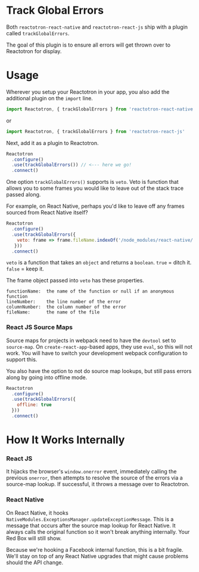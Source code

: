 <!-- UPDATE  -->
# Track Global Errors

Both `reactotron-react-native` and `reactotron-react-js` ship with a plugin called `trackGlobalErrors`.

The goal of this plugin is to ensure all errors will get thrown over to Reactotron for display.

<!-- TODO: Fix -->
<!-- ![Installing The App](./images/track-global-errors/stack-trace.jpg) -->


# Usage

Wherever you setup your Reactotron in your app, you also add the additional plugin on the `import` line.

```js
import Reactotron, { trackGlobalErrors } from 'reactotron-react-native'
```

or

```js
import Reactotron, { trackGlobalErrors } from 'reactotron-react-js'
```

Next, add it as a plugin to Reactotron.

```js
Reactotron
  .configure()
  .use(trackGlobalErrors()) // <--- here we go!
  .connect()
```

One option `trackGlobalErrors()` supports is `veto`.  Veto is function that allows you to some frames you would like to leave out of the stack trace passed along.

For example, on React Native, perhaps you'd like to leave off any frames sourced from React Native itself?

```js
Reactotron
  .configure()
  .use(trackGlobalErrors({
    veto: frame => frame.fileName.indexOf('/node_modules/react-native/') >= 0
   }))
  .connect()
```

`veto` is a function that takes an `object` and returns a `boolean`.  `true` = ditch it.  `false` = keep it.

The frame object passed into `veto` has these properties.

```
functionName:  the name of the function or null if an anonymous function
lineNumber:    the line number of the error
columnNumber:  the column number of the error
fileName:      the name of the file
```

### React JS Source Maps

Source maps for projects in webpack need to have the `devtool` set to `source-map`.  On `create-react-app`-based apps, they use `eval`, so this will not work.  You will have to switch your development webpack configuration to support this.

You also have the option to not do source map lookups, but still pass errors along by going into offline mode.

```js
Reactotron
  .configure()
  .use(trackGlobalErrors({
    offline: true
  }))
  .connect()
```


# How It Works Internally

### React JS

It hijacks the browser's `window.onerror` event, immediately calling the previous `onerror`, then attempts to resolve the source of the errors via a source-map lookup.  If successful, it throws a message over to Reactotron.


### React Native

On React Native, it hooks `NativeModules.ExceptionsManager.updateExceptionMessage`.  This is a message that occurs after the source map lookup for React Native.  It always calls the original function so it won't break anything internally.  Your Red Box will still show.

Because we're hooking a Facebook internal function, this is a bit fragile.  We'll stay on top of any React Native upgrades that might cause problems should the API change.
